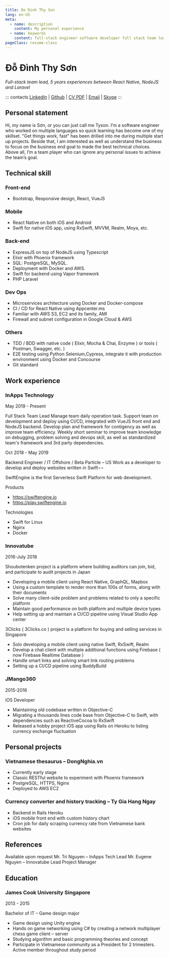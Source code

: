 ```yaml
---
title: Do Dinh Thy Son
lang: en-US
meta:
  - name: description
    content: My personal experience
  - name: keywords
    content: full-stack engineer software developer full stack team lead docker react native nodejs
pageClass: resume-class
---
```

<h1 class='display'> Đỗ Đình Thy Sơn </h1>
<div class='subtitle'><em>Full-stack team lead, 5 years experiences between React Native, NodeJS and Laravel</em></div>

::: contacts
[LinkedIn](https://www.linkedin.com/in/đỗ-đình-thy-sơn-532b7886)
|
[Github](https://github.com/doraeminemon)
|
[CV PDF](https://github.com/doraeminemon/doraeminemon.github.io/releases/download/0.3.0/DoDinhThySon.CV-NodeJS.team.lead-July.2019.pdf)
|
[Email](mailto:dodinhthyson@gmail.com)
|
[Skype](skype:doraeminemon?chat)
:::

## Personal statement
Hi, my name is Sơn, or you can just call me Tyson. I’m a software engineer who worked on multiple languages so quick learning has become one of my skillset. "Get things work, fast" has been drilled into me during multiple start up projects. Beside that, I am interested as well as understand the business to focus on the business end goal to made the best technical choices. Above all, I’m a team player who can ignore any personal issues to achieve the team’s goal.
## Technical skill
### Front-end
- Bootstrap, Responsive design, React, VueJS
### Mobile
- React Native on both iOS and Android
-	Swift for native iOS app, using RxSwift, MVVM, Realm, Moya, etc.
### Back-end
-	ExpressJS on top of NodeJS using Typescript
-	Elixir with Phoenix framework
-	SQL: PostgreSQL, MySQL.
-	Deployment with Docker and AWS.
-	Swift for backend using Vapor framework
-	PHP Laravel
### Dev Ops
-	Microservices architecture using Docker and Docker-compose
- CI / CD for React Native using Appcenter.ms
-	Familiar with AWS S3, EC2 and its family, AMI
-	Firewall and subnet configuration in Google Cloud & AWS
### Others
-	TDD / BDD with native code ( Elixir, Mocha & Chai, Enzyme ) or tools ( Postman, Swagger, etc. )
-	E2E testing using Python Selenium,Cypress, integrate it with production environment using Docker and Concourse
-	Git standard

## Work experience
### InApps Technology
May 2019 - Present

Full Stack Team Lead
Manage team daily operation task.
Support team on development and deploy using CI/CD, integrated with VueJS front end and NodeJS backend.
Develop plan and framework for contigency as well as improve team efficiency.
Weekly short seminar to improve team knowledge on debugging, problem solving and devops skill, as well as standardized team's framework and 3rd party dependencies.

Oct 2018 - May 2019

Backend Engineer / IT Offshore / Beta Particle – US
Work as a developer to develop and deploy websites written in Swift¬¬

SwiftEngine is the first Serverless Swift Platform for web development.

Products
  -	https://swiftengine.io
  -	https://play.swiftengine.io

Technologies
  -	Swift for Linux
  -	Nginx
  -	Docker

### Innovatube
2016-July 2018

Shoubotenken project is a platform where building auditors can join, bid, and participate to audit projects in Japan
-	Developing a mobile client using React Native, GraphQL, Mapbox
-	Using a custom template to render more than 100s of forms, along with their documents
-	Solve many client-side problem and problems related to only a specific platform
-	Maintain good performance on both platform and multiple device types
-	Help setting up and maintain a CI/CD pipeline using Visual Studio App center

3Clicks ( 3Clicks.co ) project is a platform for buying and selling services in Singapore
-	Solo developing a mobile client using native Swift, RxSwift, Realm
-	Develop a chat client with multiple additional functions using Firebase ( now Firebase Realtime Database )
-	Handle smart links and solving smart link routing problems
-	Setting up a CI/CD pipeline using BuddyBuild
### JMango360
2015-2016

iOS Developer
-	Maintaining old codebase written in Objective-C
-	Migrating a thousands lines code base from Objective-C to Swift, with dependencies such as ReactiveCocoa to RxSwift
-	Released a hobby project iOS app using Rails on Heroku to listing currency exchange fluctuation

## Personal projects

### Vietnamese thesaurus – DongNghia.vn
-	Currently early stage
-	Classic RESTful website to experiment with Phoenix framework
-	PostgreSQL, HTTPS, Nginx
-	Deployed to AWS EC2

### Currency converter and history tracking – Ty Gia Hang Ngay
-	Backend in Rails Heroku
-	iOS mobile front end with custom history chart
-	Cron job for daily scraping currency rate from Vietnamese bank websites

## References
Available upon request
Mr. Tri Nguyen – InApps Tech Lead
Mr. Eugene Nguyen – Innovatube Lead Project Manager

## Education
### James Cook University Singapore
2013 - 2015

Bachelor of IT – Game design major
-	Game design using Unity engine
-	Hands on game networking using C# by creating a network multiplayer chess game client – server
-	Studying algorithm and basic programming theories and concept
-	Participate in Vietnamese community as a President for 2 trimesters. Active member throughout study period


